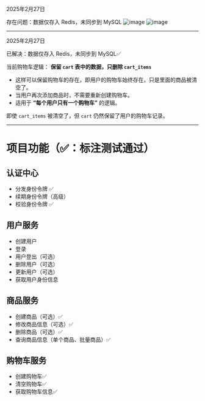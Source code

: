 2025年2月27日

存在问题：数据仅存入 Redis，未同步到 MySQL
![image](https://github.com/user-attachments/assets/522d9e15-606c-4249-adae-d6828e29b906)
![image](https://github.com/user-attachments/assets/bafb8a71-390f-43c6-81f4-649594f16ada)

---
2025年2月27日

已解决：数据仅存入 Redis，未同步到 MySQL✅

当前购物车逻辑：
 **保留 `cart` 表中的数据，只删除 `cart_items`**

- 这样可以保留购物车的存在，即用户的购物车始终存在，只是里面的商品被清空了。
- 当用户再次添加商品时，不需要重新创建购物车。
- 适用于 **“每个用户只有一个购物车”** 的逻辑。

即使 `cart_items` 被清空了，但 `cart` 仍然保留了用户的购物车记录。

---
# 项目功能（✅：标注测试通过）
## 认证中心
- 分发身份令牌 ✅
- 续期身份令牌（高级）
- 校验身份令牌 ✅

## 用户服务
- 创建用户 
- 登录
- 用户登出（可选）
- 删除用户（可选）
- 更新用户（可选）
- 获取用户身份信息

## 商品服务
- 创建商品（可选）✅
- 修改商品信息（可选）✅
- 删除商品（可选）✅
- 查询商品信息（单个商品、批量商品）✅

## 购物车服务
- 创建购物车✅
- 清空购物车✅
- 获取购物车信息✅
